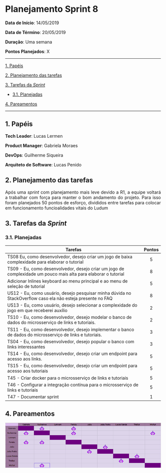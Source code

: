 # Planejamento Sprint 8

**Data de Início**: 14/05/2019

**Data de Término**: 20/05/2019

**Duração**: Uma semana

**Pontos Planejados**: X

-------

[1. Papéis](#_1-papéis)

[2. Planejamento das tarefas](#_2-planejamento-das-tarefas)

[3. Tarefas da _Sprint_](#_3-tarefas-da-sprint)  

  * [3.1. Planejadas](#_31-planejadas)
  
[4. Pareamentos](#_4-pareamentos_) 

-------

## 1. Papéis

**Tech Leader**: Lucas Lermen

**Product Manager**: Gabriela Moraes

**DevOps**: Guilherme Siqueira

**Arquiteto de Software**: Lucas Penido


## 2. Planejamento das tarefas

<p align = "justify"> Após uma <i>sprint</i> com planejamento mais leve devido a R1, a equipe voltará a trabalhar com força para manter o bom andamento do projeto. Para isso foram planejados 50 pontos de esforço, divididos entre tarefas para colocar em funcionamento funcioalidades vitais do Ludum</p>



## 3. Tarefas da _Sprint_

### 3.1. Planejadas

|Tarefas|Pontos|
|-|:--:|
| TS08 Eu, como desenvolvedor, desejo criar um jogo de baixa complexidade para elaborar o tutorial | 5 |
| TS09 - Eu, como desenvolvedor, desejo criar um jogo de complexidade um pouco mais alta para elaborar o tutorial | 8 |
| Adicionar Inlines keyboard ao menu principal e ao menu de seleção de tutorial| 5 |
| US12 - Eu, como usuário, desejo pesquisar minha dúvida no StackOverflow caso ela não esteja presente no FAQ | 8 |
| US13 - Eu, como usuário, desejo selecionar a complexidade do jogo em que receberei auxílio | 2 |
| TS10 - Eu, como desenvolvedor, desejo modelar o banco de dados do microsserviço de links e tutoriais. | 2 |
| TS11 - Eu, como desenvolvedor, desejo implementar o banco de dados do microsserviço de links e tutoriais. | 3 |
| TS04 - Eu, como desenvolvedor, desejo popular o banco com links interessantes| 3 |
| TS14 - Eu, como desenvolvedor, desejo criar um endpoint para acesso aos links.| 5 |
| TS15 - Eu, como desenvolvedor, desejo criar um endpoint para acesso aos tutoriais| 5 |
| T45 - Criar docker para o microsserviço de links e tutoriais | 5 |
| T46 - Configurar a integração contínua para o microsserviço de links e tutoriais | 5 |
| T47 - Documentar sprint | 1 |

## 4. Pareamentos

![](./imagens/quadropareamento-sprint8.png)




